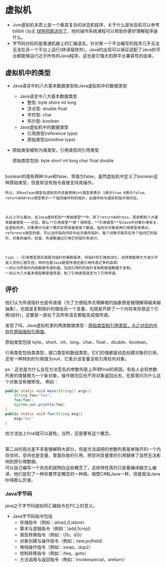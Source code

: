 # 虚拟机

- Jvm虚拟机本质上是一个极其复杂的状态机程序，关于什么是状态机可以参考bilibili Up主 [绿导师原谅你了](https://space.bilibili.com/202224425?spm_id_from=333.999.0.0)，他的操作系统课程可以帮助你更好理解程序是什么。
- 字节码对标的是普通机器上的汇编语言。针对某一个平台编写的程序几乎无法无法在另一个平台上运行(转译层除外)，Java的出现可以保证适配了Java的平台都能够运行近乎所有的Java程序，这也是它强大的跨平台兼容性的由来。

## 虚拟机中的类型

- Java语言中的八大基本数据类型和Java虚拟机中的数据类型
  - Java语言中八大基本数据类型
    - 整型: byte shore int long
    - 浮点型: double float
    - 字符型: char
    - 布尔型: boolean
  - Java虚拟机中的数据类型
    - 引用类型(reference type)
    - 原始类型(primitive type)
- 原始类型被称为值类型，引用类型同引用类型
  
     原始类型包括: byte short int long char float double
<br>
    boolean的值有两种:true和false，零值为false，虽然虚拟机中定义了boolean这种原始类型，但是却没有指令直接支持其操作。
<br>

    所以，对boolean类型在虚拟机中还是使用int类型来表示 1表示true 0表示false。
    returnAddress类型表示一个指向操作码的指针，此操作码与虚拟机指令相对应。
<br>

    从以上可以看出，在Java虚拟机的**原始类型**中，除了returnAddress，其余都和八大基本数据类型一一对应。那么**引用类型**呢？很明显，**引用类型**与Java中对象引用有关，在虚拟机中，对象表示为某个累的实例或者是某个数组，指向次对象就用引用类型来表示。reference类型的值，可以当作指向内存中此对象的指针，每个对象可能存在多个指向它的指针，对象的操作、检查、传递都通过引用它的指针来进行。
<br>

    tips :（引用类型其实就是对指针的阉割版本，将指针的引用自动化，这样做能够大大减少开发人员的心智负担，同时也是Java是值传递还是引用传递之争的由来）
    一派认为所有的内容都是传递的值，包括引用时的指针复制和赋值都属于复制。
    一派认为八大基本类型都是值传递，到了引用类型就变为了引用传递。

## 评价

他们认为传递指针也是传递值（为了方便程序员理解做的抽象倒是被理解得越来越抽象），也就是复制指针的值给另一个变量，也就是开辟了一个内存来存放这个引用(指针)，这要是一直扯下去所有语言都能变成值传递。

发现了吗，Java虚拟机里的两类数据类型：[原始类型和引用类型，与之对应的也存在原始值和引用值](#虚拟机中的类型)。

原始类型包括 byte、short、int、long、char、float 、double、boolean。

引用类型包括类类型，接口类型和数组类型。它们的值都是动态创建对象的引用。还有一种特别的引用值为null，它表示该变量没有引用任何对象。

ps：这也是为什么会在方法签名的参数列表上声明final的原因，有些人会将参数列表的值替换为一个新对象，操作做完后也不将对象返回出去，在那里问为什么这个对象没有被修改。
例如：

```java
public static void main(String[] args){
    String foo="foo";
    foo(foo);
    System.out.println(foo)
}
public static void foo(String msg){
    msg="bar"
}
```

给方法加上final就可以避免，当然，还是要有这个概念。

<br>  
    第二派的观点差不多能够解释大部分，但是方法调用的参数列表是单独开的一个内存空间，空间也是变量，里面存放的引用，把空间变量里的引用替换了自然无法影响到原引用数据。

<br>
    可以自己编写一个状态机就明白这些概念了，这些特性真的只是看编译器怎么编译，他们是犯了一种非要界定概念的一种病。隔壁C#和Java一样，但是就没Java吵得那么厉害。
<br>

### Java字节码

java之于字节码就如同汇编指令在PC上的意义。

- Java字节码指令包括
  - 存储指令（例如：aload_0,istore）
  - 算术与逻辑指令（例如：ladd,fcmpl）
  - 类型转换指令（例如：i2b，d2i）
  - 对象创建与操作指令（例如：new,putfield）
  - 堆栈操作指令（例如：swap，dup2）
  - 控制转移指令（例如：ifeq，goto）
  - 方法调用与返回指令（例如：invokespecial，areturn）
